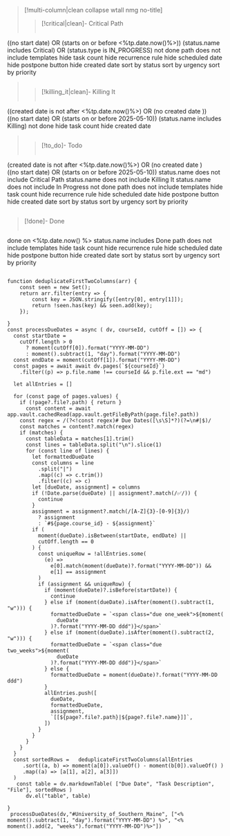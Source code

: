 >[!multi-column|clean collapse wtall nmg no-title]
>>[!critical|clean]- Critical Path
>>```tasks
((no start date) OR (starts on or before <%tp.date.now()%>)) 
(status.name includes Critical)  OR (status.type is IN_PROGRESS)
not done 
path does not include templates
hide task count
hide recurrence rule 
hide scheduled date
hide postpone button
hide created date
sort by status
sort by urgency
sort by priority
>>```
>
>>[!killing_it|clean]- Killing It
>>```tasks  
((created date is not after <%tp.date.now()%>) OR  (no created date ))  
((no start date) OR (starts on or before 2025-05-10))
(status.name includes Killing) 
not done 
hide task count
hide created date 
>>```
>
>>[!to_do]- Todo 
>>```tasks
(created date is not after <%tp.date.now()%>) OR  (no created date )   
((no start date) OR (starts on or before 2025-05-10))
status.name does not include Critical Path
status.name does not include Killing It
status.name does not include In Progress
not done
path does not include templates
hide task count
hide recurrence rule 
hide scheduled date
hide postpone button
hide created date
sort by status
sort by urgency
sort by priority
>>```

>[!done]- Done 
>```tasks
done on <%tp.date.now() %>
status.name includes Done 
path does not include templates
hide task count
hide recurrence rule 
hide scheduled date
hide postpone button
hide created date
sort by status
sort by urgency
sort by priority
>```
```dataviewjs
function deduplicateFirstTwoColumns(arr) {
	const seen = new Set();
	return arr.filter(entry => {
		const key = JSON.stringify([entry[0], entry[1]]);
		return !seen.has(key) && seen.add(key);
	});

}
const processDueDates = async ( dv, courseId, cutOff = []) => {
  const startDate =
    cutOff.length > 0
      ? moment(cutOff[0]).format("YYYY-MM-DD")
      : moment().subtract(1, "day").format("YYYY-MM-DD")
  const endDate = moment(cutOff[1]).format("YYYY-MM-DD")
  const pages = await await dv.pages(`${courseId}`)
    .filter((p) => p.file.name !== courseId && p.file.ext == "md")

  let allEntries = []

  for (const page of pages.values) {
    if (!page?.file?.path) { return }
      const content = await app.vault.cachedRead(app.vault.getFileByPath(page.file?.path))
	const regex = /(?<!const regex)# Due Dates([\s\S]*?)(?=\n#|$)/
	const matches = content?.match(regex)
	if (matches) {
	  const tableData = matches[1].trim()
	  const lines = tableData.split("\n").slice(1)
	  for (const line of lines) {
		let formattedDueDate
		const columns = line
		  .split("|")
		  .map((c) => c.trim())
		  .filter((c) => c)
		let [dueDate, assignment] = columns
		if (!Date.parse(dueDate) || assignment?.match(/✅/)) {
		  continue
		}
		assignment = assignment?.match(/[A-Z]{3}-[0-9]{3}/)
		  ? assignment
		  : `#${page.course_id} - ${assignment}`
		if (
		  moment(dueDate).isBetween(startDate, endDate) ||
		  cutOff.length == 0
		) {
		  const uniqueRow = !allEntries.some(
			(e) =>
			  e[0].match(moment(dueDate)?.format("YYYY-MM-DD")) &&
			  e[1] == assignment
		  )
		  if (assignment && uniqueRow) {
			if (moment(dueDate)?.isBefore(startDate)) {
			  continue
			} else if (moment(dueDate).isAfter(moment().subtract(1, "w"))) {
			  formattedDueDate = `<span class="due one_week">${moment(
				dueDate
			  )?.format("YYYY-MM-DD ddd")}</span>`
			} else if (moment(dueDate).isAfter(moment().subtract(2, "w"))) {
			  formattedDueDate = `<span class="due two_weeks">${moment(
				dueDate
			  )?.format("YYYY-MM-DD ddd")}</span>`
			} else {
			  formattedDueDate = moment(dueDate)?.format("YYYY-MM-DD ddd")
			}
			allEntries.push([
			  dueDate,
			  formattedDueDate,
			  assignment,
			  `[[${page?.file?.path}|${page?.file?.name}]]`,
			])
		  }
		}
	  }
	}
  }
  const sortedRows =   deduplicateFirstTwoColumns(allEntries
     .sort((a, b) => moment(a[0]).valueOf() - moment(b[0]).valueOf() ) 
     .map((a) => [a[1], a[2], a[3]])
  )
   const table = dv.markdownTable( ["Due Date", "Task Description", "File"], sortedRows )
      dv.el("table", table)
     
}
 processDueDates(dv,"#University_of_Southern_Maine", ["<% moment().subtract(1, "day").format("YYYY-MM-DD") %>", "<% moment().add(2, "weeks").format("YYYY-MM-DD")%>"])
```